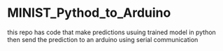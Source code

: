 # MINIST_Pythod_to_Arduino
this repo has code that make predictions usuing trained model in python then send the prediction to an arduino using serial communication 
